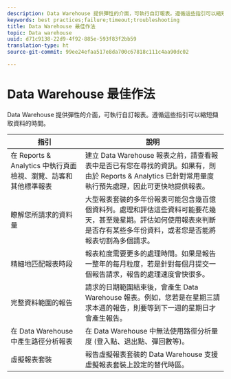 ```yaml
---
description: Data Warehouse 提供彈性的介面，可執行自訂報表。遵循這些指引可以縮短擷取資料的時間。
keywords: best practices;failure;timeout;troubleshooting
title: Data Warehouse 最佳作法
topic: Data warehouse
uuid: d71c9138-22d9-4f92-885e-593f83f2bb59
translation-type: ht
source-git-commit: 99ee24efaa517e8da700c67818c111c4aa90dc02

---
```



# Data Warehouse 最佳作法

Data Warehouse 提供彈性的介面，可執行自訂報表。遵循這些指引可以縮短擷取資料的時間。



| 指引 | 說明 |
|--- |--- |
| 在 Reports &amp; Analytics 中執行頁面檢視、瀏覽、訪客和其他標準報表 | 建立 Data Warehouse 報表之前，請查看報表中是否已有您在尋找的資訊。如果有，則由於 Reports &amp; Analytics 已針對常用量度執行預先處理，因此可更快地提供報表。 |
| 瞭解您所請求的資料量 | 大型報表套裝的多年份報表可能包含幾百億個資料列。處理和評估這些資料可能要花幾天，甚至幾星期。評估如何使用報表來判斷是否存有某些多年份資料，或者您是否能將報表切割為多個請求。 |
| 精細地匹配報表時段 | 報表粒度需要更多的處理時間。如果是報告一整年的每月粒度，若是針對每個月提交一個報告請求，報告的處理速度會快很多。 |
| 完整資料範圍的報告 | 請求的日期範圍結束後，會產生 Data Warehouse 報表。例如，您若是在星期三請求本週的報告，則要等到下一週的星期日才會產生報告。 |
| 在 Data Warehouse 中產生路徑分析報表 | 在 Data Warehouse 中無法使用路徑分析量度 (登入點、退出點、彈回數等)。 |
| 虛擬報表套裝 | 報告虛擬報表套裝的 Data Warehouse 支援虛擬報表套裝上設定的替代時區。 |
